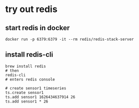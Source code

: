 # try out redis

## start redis in docker

```
docker run -p 6379:6379 -it --rm redis/redis-stack-server
```

## install redis-cli

```
brew install redis
# then 
redis-cli 
# enters redis console 
```

```
# create sensor1 timeseries 
ts.create sensor1
ts.add sensor1 1626434637914 26
ts.add sensor1 * 26

```
